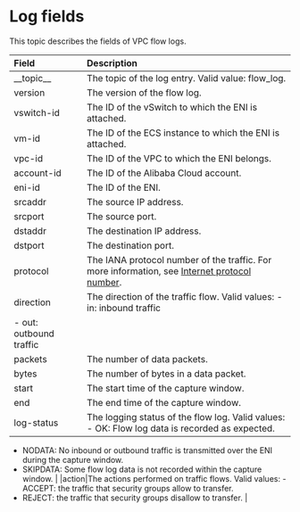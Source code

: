 # Log fields

This topic describes the fields of VPC flow logs.

|Field|Description|
|:----|:----------|
|\_\_topic\_\_|The topic of the log entry. Valid value: flow\_log.|
|version|The version of the flow log.|
|vswitch-id|The ID of the vSwitch to which the ENI is attached.|
|vm-id|The ID of the ECS instance to which the ENI is attached.|
|vpc-id|The ID of the VPC to which the ENI belongs.|
|account-id|The ID of the Alibaba Cloud account.|
|eni-id|The ID of the ENI.|
|srcaddr|The source IP address.|
|srcport|The source port.|
|dstaddr|The destination IP address.|
|dstport|The destination port.|
|protocol|The IANA protocol number of the traffic. For more information, see [Internet protocol number](http://www.iana.org/assignments/protocol-numbers/protocol-numbers.xhtml).|
|direction|The direction of the traffic flow. Valid values: -   in: inbound traffic
-   out: outbound traffic |
|packets|The number of data packets.|
|bytes|The number of bytes in a data packet.|
|start|The start time of the capture window.|
|end|The end time of the capture window.|
|log-status|The logging status of the flow log. Valid values: -   OK: Flow log data is recorded as expected.
-   NODATA: No inbound or outbound traffic is transmitted over the ENI during the capture window.
-   SKIPDATA: Some flow log data is not recorded within the capture window. |
|action|The actions performed on traffic flows. Valid values: -   ACCEPT: the traffic that security groups allow to transfer.
-   REJECT: the traffic that security groups disallow to transfer. |

